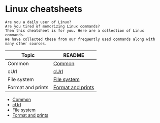 # Linux cheatsheets

    Are you a daily user of Linux? 
    Are you tired of memorizing Linux commands? 
    Then this cheatsheet is for you. Here are a collection of Linux commands. 
    We have collected these from our frequently used commands along with many other sources.  


| Topic | README |
| ------ | ------ |
| Common | [Common](common.md) |
| cUrl | [cUrl](cUrl.md) |
| File system | [File system](file-system.md) |
| Format and prints | [Format and prints](format-and-prints.md) |

* [Common](common.md) 
* [cUrl](cUrl.md) 
* [File system](file-system.md)
* [Format and prints](format-and-prints.md) 

